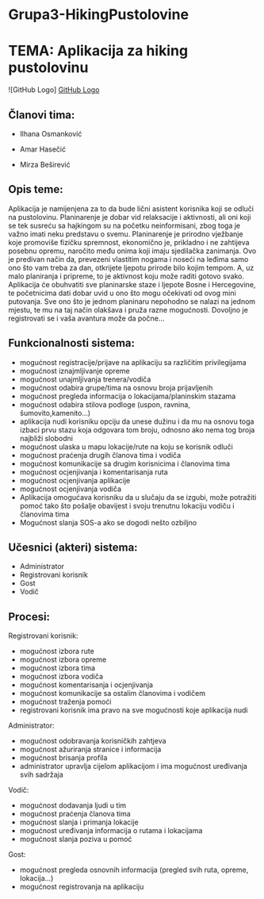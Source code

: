 # Grupa3-HikingPustolovine

# TEMA: Aplikacija za hiking pustolovinu

![GitHub Logo]
[GitHub Logo](image.png)

## Članovi tima:

- Ilhana Osmanković

- Amar Hasečić

- Mirza Beširević

## Opis teme:

Aplikacija je namijenjena za to da bude lični asistent korisnika koji se odluči na pustolovinu. Planinarenje je dobar vid relaksacije i aktivnosti, ali oni koji se tek susreću sa hajkingom su na početku neinformisani, zbog toga je važno imati neku predstavu o svemu. Planinarenje je prirodno vježbanje koje promoviše fizičku spremnost, ekonomično je, prikladno i ne zahtijeva posebnu opremu, naročito među onima koji imaju sjedilačka zanimanja. Ovo je predivan način da, prevezeni vlastitim nogama i noseći na leđima samo ono što vam treba za dan, otkrijete ljepotu prirode bilo kojim tempom. A, uz malo planiranja i pripreme, to je aktivnost koju može raditi gotovo svako. Aplikacija će obuhvatiti sve planinarske staze i ljepote Bosne i Hercegovine, te početnicima dati dobar uvid u ono što mogu očekivati od ovog mini putovanja. Sve ono što je jednom planinaru nepohodno se nalazi na jednom mjestu, te mu na taj način olakšava i pruža razne mogućnosti. Dovoljno je registrovati se i vaša avantura može da počne... 

## Funkcionalnosti sistema:

- mogućnost registracije/prijave na aplikaciju sa različitim privilegijama
- mogućnost iznajmljivanje opreme
- mogućnost unajmljivanja trenera/vodiča
- mogućnost odabira grupe/tima na osnovu broja prijavljenih
- mogućnost  pregleda informacija o lokacijama/planinskim stazama
- mogućnost odabira stilova podloge (uspon, ravnina, šumovito,kamenito...)
- aplikacija nudi korisniku opciju da unese dužinu i da mu na osnovu toga izbaci prvu stazu koja odgovara tom broju, odnosno ako nema tog broja najbliži slobodni
- mogućnost ulaska u mapu lokacije/rute na koju se korisnik odluči
- mogućnost praćenja drugih članova tima i vodiča
- mogućnost komunikacije sa drugim korisnicima i članovima tima
- mogućnost ocjenjivanja i komentarisanja ruta 
- mogućnost ocjenjivanja aplikacije
- mogućnost ocjenjivanja vodiča
- Aplikacija omogućava korisniku da u slučaju da se izgubi, može potražiti pomoć tako što pošalje obavijest i svoju trenutnu lokaciju vodiču i članovima tima
- Mogućnost slanja SOS-a ako se dogodi nešto ozbiljno

## Učesnici (akteri) sistema:

- Administrator
- Registrovani korisnik
- Gost
- Vodič

## Procesi:

Registrovani korisnik:

- mogućnost  izbora rute
- mogućnost izbora opreme
- mogućnost izbora tima 
- mogućnost izbora vodiča
- mogućnost komentarisanja i ocjenjivanja
- mogućnost komunikacije sa ostalim članovima i vodičem
- mogućnost traženja pomoći
- registrovani korisnik ima pravo na sve mogućnosti koje aplikacija nudi

Administrator:

- mogućnost odobravanja korisničkih zahtjeva
- mogućnost ažuriranja stranice i informacija 
- mogućnost brisanja profila
- administrator upravlja cijelom aplikacijom i ima mogućnost uređivanja svih sadržaja

Vodič:

- mogućnost dodavanja ljudi u tim
- mogućnost praćenja članova tima
- mogućnost slanja i primanja lokacije
- mogućnost uređivanja informacija o rutama i lokacijama
- mogućnost slanja poziva u pomoć

Gost:

- mogućnost pregleda osnovnih informacija (pregled svih ruta, opreme, lokacija...) 
- mogućnost registrovanja na aplikaciju

